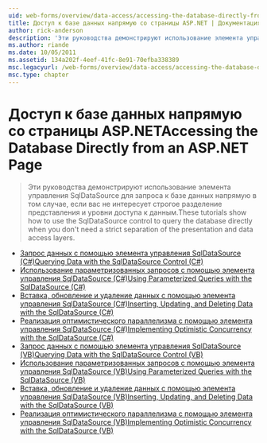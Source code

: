 ```yaml
---
uid: web-forms/overview/data-access/accessing-the-database-directly-from-an-aspnet-page/index
title: Доступ к базе данных напрямую со страницы ASP.NET | Документация Майкрософт
author: rick-anderson
description: 'Эти руководства демонстрируют использование элемента управления SqlDataSource для запроса к базе данных напрямую в том случае, если вас не интересует строгое разделение представления и данных...'
ms.author: riande
ms.date: 10/05/2011
ms.assetid: 134a202f-4eef-41fc-8e91-70efba338389
msc.legacyurl: /web-forms/overview/data-access/accessing-the-database-directly-from-an-aspnet-page
msc.type: chapter
---
```

<a name="accessing-the-database-directly-from-an-aspnet-page"></a><span data-ttu-id="31558-103">Доступ к базе данных напрямую со страницы ASP.NET</span><span class="sxs-lookup"><span data-stu-id="31558-103">Accessing the Database Directly from an ASP.NET Page</span></span>
====================
> <span data-ttu-id="31558-104">Эти руководства демонстрируют использование элемента управления SqlDataSource для запроса к базе данных напрямую в том случае, если вас не интересует строгое разделение представления и уровни доступа к данным.</span><span class="sxs-lookup"><span data-stu-id="31558-104">These tutorials show how to use the SqlDataSource control to query the database directly when you don't need a strict separation of the presentation and data access layers.</span></span>


- [<span data-ttu-id="31558-105">Запрос данных с помощью элемента управления SqlDataSource (C#)</span><span class="sxs-lookup"><span data-stu-id="31558-105">Querying Data with the SqlDataSource Control (C#)</span></span>](querying-data-with-the-sqldatasource-control-cs.md)
- [<span data-ttu-id="31558-106">Использование параметризованных запросов с помощью элемента управления SqlDataSource (C#)</span><span class="sxs-lookup"><span data-stu-id="31558-106">Using Parameterized Queries with the SqlDataSource (C#)</span></span>](using-parameterized-queries-with-the-sqldatasource-cs.md)
- [<span data-ttu-id="31558-107">Вставка, обновление и удаление данных с помощью элемента управления SqlDataSource (C#)</span><span class="sxs-lookup"><span data-stu-id="31558-107">Inserting, Updating, and Deleting Data with the SqlDataSource (C#)</span></span>](inserting-updating-and-deleting-data-with-the-sqldatasource-cs.md)
- [<span data-ttu-id="31558-108">Реализация оптимистического параллелизма с помощью элемента управления SqlDataSource (C#)</span><span class="sxs-lookup"><span data-stu-id="31558-108">Implementing Optimistic Concurrency with the SqlDataSource (C#)</span></span>](implementing-optimistic-concurrency-with-the-sqldatasource-cs.md)
- [<span data-ttu-id="31558-109">Запрос данных с помощью элемента управления SqlDataSource (VB)</span><span class="sxs-lookup"><span data-stu-id="31558-109">Querying Data with the SqlDataSource Control (VB)</span></span>](querying-data-with-the-sqldatasource-control-vb.md)
- [<span data-ttu-id="31558-110">Использование параметризованных запросов с помощью элемента управления SqlDataSource (VB)</span><span class="sxs-lookup"><span data-stu-id="31558-110">Using Parameterized Queries with the SqlDataSource (VB)</span></span>](using-parameterized-queries-with-the-sqldatasource-vb.md)
- [<span data-ttu-id="31558-111">Вставка, обновление и удаление данных с помощью элемента управления SqlDataSource (VB)</span><span class="sxs-lookup"><span data-stu-id="31558-111">Inserting, Updating, and Deleting Data with the SqlDataSource (VB)</span></span>](inserting-updating-and-deleting-data-with-the-sqldatasource-vb.md)
- [<span data-ttu-id="31558-112">Реализация оптимистического параллелизма с помощью элемента управления SqlDataSource (VB)</span><span class="sxs-lookup"><span data-stu-id="31558-112">Implementing Optimistic Concurrency with the SqlDataSource (VB)</span></span>](implementing-optimistic-concurrency-with-the-sqldatasource-vb.md)
